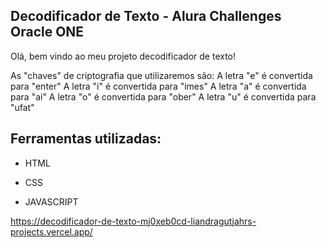 ## Decodificador de Texto - Alura Challenges Oracle ONE

Olá, bem vindo ao meu projeto decodificador de texto!

As "chaves" de criptografia que utilizaremos são:
A letra "e" é convertida para "enter"
A letra "i" é convertida para "imes"
A letra "a" é convertida para "ai"
A letra "o" é convertida para "ober"
A letra "u" é convertida para "ufat"

## Ferramentas utilizadas:

* HTML

* CSS
  
* JAVASCRIPT

https://decodificador-de-texto-mj0xeb0cd-liandragutjahrs-projects.vercel.app/
